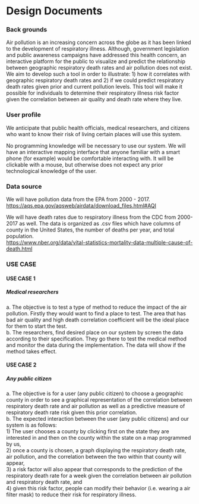 # Design Documents
### Back grounds

Air pollution is an increasing concern across the globe as it has been linked to the development of respiratory illness. Although, government legislation and public awareness campaigns have addressed this health concern, an interactive platform for the public to visualize and predict the relationship between geographic respiratory death rates and air pollution does not exist. We aim to develop such a tool in order to illustrate: 1) how it correlates with geographic respiratory death rates and 2) if we could predict respiratory death rates given prior and current pollution levels. This tool will make it possible for individuals to determine their respiratory illness risk factor given the correlation between air quality and death rate where they live.  

### User profile

We anticipate that public health officials, medical researchers, and  citizens who want to know their risk of living certain places will use this system.

No programming knowledge will be necessary to use our system.  We will have an interactive mapping interface that anyone familiar with a smart phone (for example) would be comfortable interacting with.  It will be clickable with a mouse, but otherwise does not expect any prior technological knowledge of the user.

### Data source

We will have pollution data from the EPA from 2000 - 2017.<br />https://aqs.epa.gov/aqsweb/airdata/download_files.html#AQI

We will have death rates due to respiratory illness from the CDC from 2000-2017 as well.  The data is organized as .csv files which have columns of county in the United States, the number of deaths per year, and total population.<br />https://www.nber.org/data/vital-statistics-mortality-data-multiple-cause-of-death.html

### USE CASE
#### __USE CASE 1__
##### Medical researchers<br />
  a. The objective is to test a type of method to reduce the impact of the air pollution. Firstly they would want to find a place to test. The area that has bad air quality and high death correlation coefficient will be the ideal place for them to start the test.  <br />
  b. The researchers,  find desired place on our system by screen the data according to their specification. They go there to test the medical method and monitor the data during the implementation. The data will show if the method takes effect.

#### __USE CASE 2__
##### Any public citizen<br />
  a. The objective is for a user (any public citizen) to choose a geographic county in order to see a graphical representation of the correlation between respiratory death rate and air pollution as well as a predictive measure of respiratory death rate risk given this prior correlation. <br />
  b. The expected interaction between the user (any public citizens) and our system is as follows: <br />1) The user chooses a county by clicking first on the state they are interested in and then on the county within the state on a map programmed by us, <br />2) once a county is chosen, a graph displaying the respiratory death rate, air pollution, and the correlation between the two within that county will appear, <br />3) a risk factor will also appear that corresponds to the prediction of the respiratory death rate for a week given the correlation between air pollution and respiratory death rate, and <br />4) given this risk factor, people can modify their behavior (i.e. wearing a air filter mask) to reduce their risk for respiratory illness.   



